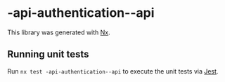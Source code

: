# -api-authentication--api

This library was generated with [Nx](https://nx.dev).

## Running unit tests

Run `nx test -api-authentication--api` to execute the unit tests via [Jest](https://jestjs.io).
